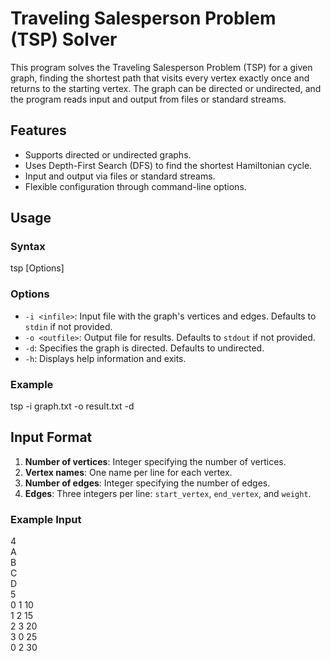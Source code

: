 # Traveling Salesperson Problem (TSP) Solver

This program solves the Traveling Salesperson Problem (TSP) for a given graph, finding the shortest path that visits every vertex exactly once and returns to the starting vertex. The graph can be directed or undirected, and the program reads input and output from files or standard streams.

## Features
- Supports directed or undirected graphs.
- Uses Depth-First Search (DFS) to find the shortest Hamiltonian cycle.
- Input and output via files or standard streams.
- Flexible configuration through command-line options.

## Usage
### Syntax
tsp [Options]

### Options
- `-i <infile>`: Input file with the graph's vertices and edges. Defaults to `stdin` if not provided.
- `-o <outfile>`: Output file for results. Defaults to `stdout` if not provided.
- `-d`: Specifies the graph is directed. Defaults to undirected.
- `-h`: Displays help information and exits.

### Example
tsp -i graph.txt -o result.txt -d

## Input Format
1. **Number of vertices**: Integer specifying the number of vertices.
2. **Vertex names**: One name per line for each vertex.
3. **Number of edges**: Integer specifying the number of edges.
4. **Edges**: Three integers per line: `start_vertex`, `end_vertex`, and `weight`.

### Example Input
4  
A  
B  
C  
D  
5  
0 1 10  
1 2 15  
2 3 20  
3 0 25  
0 2 30  



